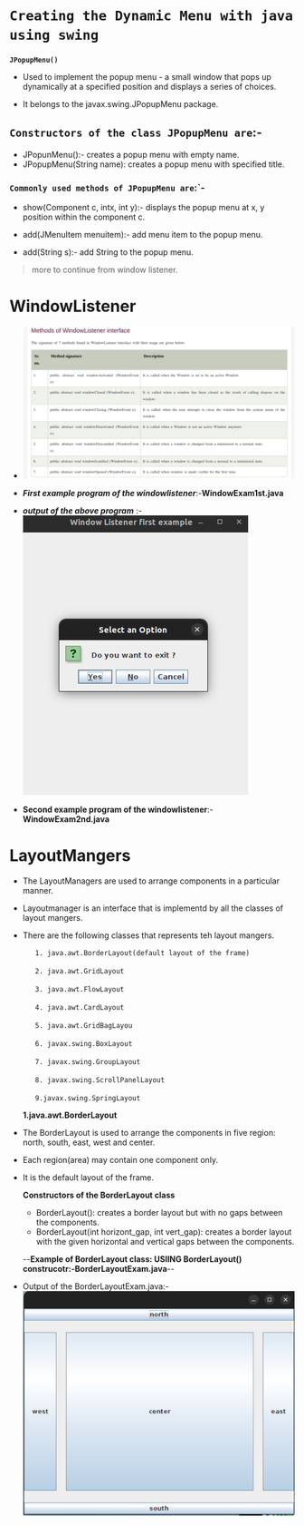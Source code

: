 # `Creating the Dynamic Menu with java using swing`

**`JPopupMenu()`**

- Used to implement the popup menu - a small window that pops up dynamically at a specified position and displays a series of choices.

* It belongs to the javax.swing.JPopupMenu package.

## `Constructors of the class JPopupMenu are`:-

- JPopunMenu():- creates a popup menu with empty name.
- JPopupMenu(String name): creates a popup menu with specified title.

### `Commonly used methods of JPopupMenu are`:`-

- show(Component c, intx, int y):- displays the popup menu at x, y position within the component c.

- add(JMenuItem menuitem):- add menu item to the popup menu.

- add(String s):- add String to the popup menu.

> more to continue from window listener.

#

# WindowListener

- ![CHEESE!](windowlistener.png)

* **_First example program of the windowlistener_**:-**WindowExam1st.java**

* **_output of the above program_** :-![CHEESE!](outputimg.png)

* **Second example program of the windowlistener**:-**WindowExam2nd.java**

# LayoutMangers

- The LayoutManagers are used to arrange components in a particular manner.

* Layoutmanager is an interface that is implementd by all the classes of layout mangers.
* There are the following classes that represents teh layout mangers.

         1. java.awt.BorderLayout(default layout of the frame)

         2. java.awt.GridLayout

         3. java.awt.FlowLayout

         4. java.awt.CardLayout

         5. java.awt.GridBagLayou

         6. javax.swing.BoxLayout

         7. javax.swing.GroupLayout

         8. javax.swing.ScrollPanelLayout

         9.javax.swing.SpringLayout

  **1.java.awt.BorderLayout**

* The BorderLayout is used to arrange the components in five region: north, south, east, west and center.
* Each region(area) may contain one component only.
* It is the default layout of the frame.

  **Constructors of the BorderLayout class**

  - BorderLayout(): creates a border layout but with no gaps between the components.
  - BorderLayout(int horizont_gap, int vert_gap): creates a border layout with the given horizontal and vertical gaps between the components.

  --<b>Example of BorderLayout class: USIING BorderLayout() construcotr:-**BorderLayoutExam.java**</b>--

- Output of the BorderLayoutExam.java:- ![CHEESE!](mmg.png)
